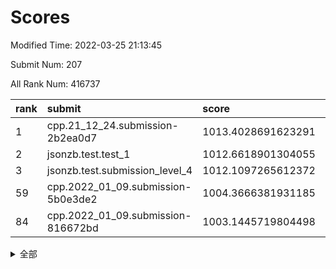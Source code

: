 # Scores

Modified Time: 2022-03-25 21:13:45

Submit Num: 207

All Rank Num: 416737

| rank |               submit               |       score        |       sigma        | pk_num |
| :--- | :--------------------------------- | :----------------- | :----------------- | :----- |
| 1    | cpp.21_12_24.submission-2b2ea0d7   | 1013.4028691623291 | 0.81139405083004   | 8056   |
| 2    | jsonzb.test.test_1                 | 1012.6618901304055 | 0.7981818580833915 | 8054   |
| 3    | jsonzb.test.submission_level_4     | 1012.1097265612372 | 0.7719276044907236 | 8051   |
| 59   | cpp.2022_01_09.submission-5b0e3de2 | 1004.3666381931185 | 0.7116999735045288 | 8055   |
| 84   | cpp.2022_01_09.submission-816672bd | 1003.1445719804498 | 0.7113388033750344 | 8054   |


<details>
<summary>全部</summary>

| rank |                 submit                 |       score        |       sigma        | pk_num |
| :--- | :------------------------------------- | :----------------- | :----------------- | :----- |
| 1    | cpp.21_12_24.submission-2b2ea0d7       | 1013.4028691623291 | 0.81139405083004   | 8056   |
| 2    | jsonzb.test.test_1                     | 1012.6618901304055 | 0.7981818580833915 | 8054   |
| 3    | jsonzb.test.submission_level_4         | 1012.1097265612372 | 0.7719276044907236 | 8051   |
| 4    | gobigger.level_3.submission_level_3_44 | 1011.652674778381  | 0.7711177001037424 | 8052   |
| 5    | gobigger.level_3.submission_level_3_3  | 1011.5287961818292 | 0.7921640179772879 | 8052   |
| 6    | gobigger.level_3.submission_level_3_25 | 1011.3609772689884 | 0.7813163556399003 | 8054   |
| 7    | gobigger.level_3.submission_level_3_26 | 1011.1008443597844 | 0.7821855277514922 | 8051   |
| 8    | gobigger.level_3.submission_level_3_22 | 1011.0192848532508 | 0.7872091610197959 | 8050   |
| 9    | gobigger.level_3.submission_level_3_1  | 1010.9961747439545 | 0.7761439112252567 | 8051   |
| 10   | gobigger.level_3.submission_level_3_30 | 1010.9869925611556 | 0.7784643476188743 | 8055   |
| 11   | gobigger.level_3.submission_level_3_35 | 1010.8773860122981 | 0.7666230611437724 | 8049   |
| 12   | gobigger.level_3.submission_level_3_42 | 1010.7980516081183 | 0.7587209450142447 | 8055   |
| 13   | gobigger.level_3.submission_level_3_11 | 1010.6894987881451 | 0.7722898684603661 | 8050   |
| 14   | gobigger.level_3.submission_level_3_8  | 1010.6681243715732 | 0.7496726324753258 | 8055   |
| 15   | gobigger.level_3.submission_level_3_40 | 1010.6112060667133 | 0.761261543136023  | 8051   |
| 16   | gobigger.level_3.submission_level_3_14 | 1010.5314842259464 | 0.7445636750164705 | 8054   |
| 17   | gobigger.level_3.submission_level_3_27 | 1010.5181554406855 | 0.7438405608641956 | 8054   |
| 18   | gobigger.level_3.submission_level_3_41 | 1010.4711669415186 | 0.7936982613737875 | 8052   |
| 19   | gobigger.level_3.submission_level_3_6  | 1010.4493573675695 | 0.7667710347917871 | 8049   |
| 20   | gobigger.level_3.submission_level_3_37 | 1010.3911969628468 | 0.7612493627213226 | 8055   |
| 21   | gobigger.level_3.submission_level_3_32 | 1010.3632875706993 | 0.7898438757887246 | 8053   |
| 22   | gobigger.level_3.submission_level_3_28 | 1010.2802555207805 | 0.79231252510534   | 8056   |
| 23   | gobigger.level_3.submission_level_3_10 | 1010.2662212610245 | 0.7537672361636009 | 8056   |
| 24   | gobigger.level_3.submission_level_3_19 | 1010.2329640807983 | 0.7803203206889348 | 8058   |
| 25   | gobigger.level_3.submission_level_3_43 | 1010.202834263193  | 0.7695408697046355 | 8048   |
| 26   | gobigger.level_3.submission_level_3_9  | 1010.0706467543065 | 0.7456355570078006 | 8051   |
| 27   | gobigger.level_3.submission_level_3_49 | 1010.0579501611226 | 0.7553862720786738 | 8053   |
| 28   | gobigger.level_3.submission_level_3_15 | 1010.0560888629548 | 0.7675039816260559 | 8052   |
| 29   | gobigger.level_3.submission_level_3_13 | 1010.0340148652914 | 0.7582023828053088 | 8054   |
| 30   | gobigger.level_3.submission_level_3_17 | 1010.0091538336762 | 0.7624077114484414 | 8046   |
| 31   | gobigger.level_3.submission_level_3_29 | 1010.0076022552863 | 0.7684945889877048 | 8051   |
| 32   | gobigger.level_3.submission_level_3_46 | 1009.9352774778187 | 0.764000755149366  | 8056   |
| 33   | gobigger.level_3.submission_level_3_16 | 1009.8874939605455 | 0.75868886823676   | 8054   |
| 34   | gobigger.level_3.submission_level_3_45 | 1009.8622158235091 | 0.7474482690093301 | 8056   |
| 35   | gobigger.level_3.submission_level_3_33 | 1009.8498156543894 | 0.7520774238732112 | 8053   |
| 36   | gobigger.level_3.submission_level_3_7  | 1009.8144847399902 | 0.7589662066438532 | 8050   |
| 37   | gobigger.level_3.submission_level_3_2  | 1009.715810599562  | 0.7419923178358406 | 8053   |
| 38   | gobigger.level_3.submission_level_3_23 | 1009.6577646042988 | 0.7572905069505675 | 8050   |
| 39   | gobigger.level_3.submission_level_3_24 | 1009.5251532527498 | 0.7261199377231347 | 8054   |
| 40   | gobigger.level_3.submission_level_3_48 | 1009.5124357774799 | 0.7347075103523241 | 8057   |
| 41   | gobigger.level_3.submission_level_3_5  | 1009.4091475069725 | 0.7385434383214962 | 8055   |
| 42   | gobigger.level_3.submission_level_3_4  | 1009.3311373489802 | 0.7323621050376689 | 8053   |
| 43   | gobigger.level_3.submission_level_3_34 | 1009.2633365053681 | 0.740228313171096  | 8054   |
| 44   | gobigger.level_3.submission_level_3_20 | 1009.0487196493285 | 0.7458320027969401 | 8055   |
| 45   | gobigger.level_3.submission_level_3_0  | 1008.9689321107459 | 0.7634609170208126 | 8055   |
| 46   | gobigger.level_3.submission_level_3_47 | 1008.9571070471928 | 0.762566608009983  | 8055   |
| 47   | gobigger.level_3.submission_level_3_31 | 1008.9503055323892 | 0.7480087524622242 | 8050   |
| 48   | gobigger.level_3.submission_level_3_21 | 1008.8824398498999 | 0.7696577792401247 | 8056   |
| 49   | gobigger.level_3.submission_level_3_12 | 1008.8802968536841 | 0.7563469726383847 | 8053   |
| 50   | gobigger.level_3.submission_level_3_38 | 1008.6952744725331 | 0.7392476758164462 | 8057   |
| 51   | gobigger.level_3.submission_level_3_39 | 1008.5213881655653 | 0.73956091173428   | 8053   |
| 52   | gobigger.level_3.submission_level_3_18 | 1008.3878731669619 | 0.7774340832014989 | 8056   |
| 53   | gobigger.level_3.submission_level_3_36 | 1008.0576030698668 | 0.7389492394978262 | 8049   |
| 54   | gobigger.level_1.submission_level_1_22 | 1004.9089001941747 | 0.706068541153392  | 8054   |
| 55   | gobigger.level_1.submission_level_1_28 | 1004.622991666734  | 0.7123450388529389 | 8050   |
| 56   | gobigger.level_1.submission_level_1_34 | 1004.5335159621724 | 0.7215398267251616 | 8054   |
| 57   | gobigger.level_1.submission_level_1_13 | 1004.5027201727164 | 0.698818397480291  | 8055   |
| 58   | gobigger.level_1.submission_level_1_24 | 1004.5019466551796 | 0.7189202016837712 | 8055   |
| 59   | cpp.2022_01_09.submission-5b0e3de2     | 1004.3666381931185 | 0.7116999735045288 | 8055   |
| 60   | gobigger.level_1.submission_level_1_33 | 1004.325903712433  | 0.7144267256898305 | 8050   |
| 61   | gobigger.level_1.submission_level_1_5  | 1004.2799652628422 | 0.7137498628071395 | 8053   |
| 62   | gobigger.level_1.submission_level_1_36 | 1004.102721370986  | 0.712759409447297  | 8058   |
| 63   | gobigger.level_1.submission_level_1_48 | 1004.0729614510233 | 0.7275288287957246 | 8049   |
| 64   | gobigger.level_1.submission_level_1_6  | 1003.9049589927199 | 0.712695654549985  | 8051   |
| 65   | gobigger.level_1.submission_level_1_27 | 1003.8630875308361 | 0.7196999065114776 | 8050   |
| 66   | gobigger.level_1.submission_level_1_45 | 1003.8458876169121 | 0.7248617194194134 | 8059   |
| 67   | gobigger.level_1.submission_level_1_12 | 1003.8386601030945 | 0.725040620937997  | 8055   |
| 68   | gobigger.level_1.submission_level_1_15 | 1003.7837665332812 | 0.719973625534275  | 8055   |
| 69   | gobigger.level_1.submission_level_1_18 | 1003.6716197416679 | 0.7097858811873738 | 8052   |
| 70   | gobigger.level_1.submission_level_1_46 | 1003.6703356994421 | 0.7257030452927391 | 8053   |
| 71   | gobigger.level_1.submission_level_1_47 | 1003.5886467646935 | 0.7170174636709562 | 8056   |
| 72   | gobigger.level_1.submission_level_1_49 | 1003.5215198258537 | 0.7250332473482709 | 8051   |
| 73   | gobigger.level_1.submission_level_1_2  | 1003.4745094259276 | 0.707377786189904  | 8050   |
| 74   | gobigger.level_1.submission_level_1_26 | 1003.4600541112131 | 0.7147473372541739 | 8051   |
| 75   | gobigger.level_1.submission_level_1_30 | 1003.4530606511876 | 0.7386953562154374 | 8053   |
| 76   | gobigger.level_1.submission_level_1_16 | 1003.4528993967124 | 0.7180616323333165 | 8056   |
| 77   | gobigger.level_1.submission_level_1_21 | 1003.4071622761894 | 0.7156756526236077 | 8049   |
| 78   | gobigger.level_1.submission_level_1_20 | 1003.3948633331942 | 0.7285862686641744 | 8057   |
| 79   | gobigger.level_1.submission_level_1_19 | 1003.3725103286959 | 0.717466827630095  | 8060   |
| 80   | gobigger.level_1.submission_level_1_4  | 1003.3061827149188 | 0.7101011985060073 | 8053   |
| 81   | gobigger.level_1.submission_level_1_23 | 1003.2938080493795 | 0.7079482952964743 | 8055   |
| 82   | gobigger.level_1.submission_level_1_37 | 1003.2499377841347 | 0.7161472485603068 | 8051   |
| 83   | gobigger.level_1.submission_level_1_11 | 1003.2265896082971 | 0.7287655696125347 | 8051   |
| 84   | cpp.2022_01_09.submission-816672bd     | 1003.1445719804498 | 0.7113388033750344 | 8054   |
| 85   | gobigger.level_1.submission_level_1_29 | 1003.138206217275  | 0.7126344775943093 | 8052   |
| 86   | gobigger.level_1.submission_level_1_17 | 1003.1372757251496 | 0.7058571758787352 | 8050   |
| 87   | gobigger.level_1.submission_level_1_38 | 1003.1343598496353 | 0.7076401950669089 | 8044   |
| 88   | gobigger.level_1.submission_level_1_41 | 1003.0247740537667 | 0.7113200172164266 | 8051   |
| 89   | gobigger.level_1.submission_level_1_3  | 1002.9973928403278 | 0.7100485268238476 | 8054   |
| 90   | gobigger.level_1.submission_level_1_0  | 1002.9905932923064 | 0.7062913845844879 | 8058   |
| 91   | gobigger.level_1.submission_level_1_10 | 1002.9890704731881 | 0.7165146156792837 | 8051   |
| 92   | gobigger.level_1.submission_level_1_14 | 1002.9707826163013 | 0.7133751239038084 | 8059   |
| 93   | gobigger.level_1.submission_level_1_35 | 1002.9531853126521 | 0.7140064650195203 | 8054   |
| 94   | gobigger.level_1.submission_level_1_42 | 1002.8957852639775 | 0.7308647991902832 | 8052   |
| 95   | gobigger.level_1.submission_level_1_43 | 1002.8316894970121 | 0.7117581843776106 | 8057   |
| 96   | gobigger.level_1.submission_level_1_31 | 1002.679088477175  | 0.7155672545551138 | 8046   |
| 97   | gobigger.level_1.submission_level_1_1  | 1002.6586477864487 | 0.72329794117698   | 8053   |
| 98   | gobigger.level_1.submission_level_1_25 | 1002.651607512198  | 0.7114132752223729 | 8050   |
| 99   | gobigger.level_1.submission_level_1_40 | 1002.6345232188727 | 0.7188344202831463 | 8051   |
| 100  | gobigger.level_1.submission_level_1_9  | 1002.5734187399285 | 0.710890263562664  | 8054   |
| 101  | gobigger.level_1.submission_level_1_7  | 1002.3716815215047 | 0.7134801795094802 | 8054   |
| 102  | gobigger.level_1.submission_level_1_32 | 1002.3351259485498 | 0.7059013994961305 | 8053   |
| 103  | gobigger.level_1.submission_level_1_39 | 1002.2970898544594 | 0.7166390000071677 | 8056   |
| 104  | gobigger.level_1.submission_level_1_44 | 1002.2652308241345 | 0.7145688945517138 | 8052   |
| 105  | gobigger.level_1.submission_level_1_8  | 1001.9725481457809 | 0.7111884486188761 | 8054   |
| 106  | gobigger.random.submission_random_18   | 997.4876506242603  | 0.7145231646253482 | 8056   |
| 107  | gobigger.random.submission_random_27   | 997.3398997134356  | 0.7044425112078554 | 8053   |
| 108  | gobigger.random.submission_random_12   | 997.1232281100941  | 0.7153895039574355 | 8048   |
| 109  | gobigger.random.submission_random_2    | 997.1160358887041  | 0.6958644435887091 | 8054   |
| 110  | gobigger.random.submission_random_47   | 997.0233074125257  | 0.7081570941792003 | 8051   |
| 111  | gobigger.random.submission_random_14   | 996.9510870397415  | 0.7066879784704884 | 8051   |
| 112  | gobigger.random.submission_random_9    | 996.872410748392   | 0.7108666506980881 | 8053   |
| 113  | gobigger.random.submission_random_28   | 996.8637818658149  | 0.7126705305042712 | 8048   |
| 114  | gobigger.random.submission_random_24   | 996.8512198966555  | 0.7029314960116853 | 8055   |
| 115  | gobigger.random.submission_random_46   | 996.6309909627487  | 0.7048552241222844 | 8043   |
| 116  | gobigger.random.submission_random_3    | 996.6152834039368  | 0.716865627709499  | 8057   |
| 117  | gobigger.random.submission_random_22   | 996.4570277797202  | 0.7029713079666066 | 8043   |
| 118  | gobigger.random.submission_random_5    | 996.4447161362533  | 0.7055005998540286 | 8055   |
| 119  | gobigger.random.submission_random_17   | 996.4397361558522  | 0.716270896095361  | 8054   |
| 120  | gobigger.random.submission_random_31   | 996.3639116190782  | 0.7034312695969731 | 8051   |
| 121  | gobigger.random.submission_random_41   | 996.353383447897   | 0.7054013340257451 | 8053   |
| 122  | gobigger.random.submission_random_20   | 996.3474508753977  | 0.7071203646920337 | 8051   |
| 123  | gobigger.random.submission_random_29   | 996.3196021748719  | 0.7095297114158337 | 8052   |
| 124  | gobigger.random.submission_random_4    | 996.2841427578315  | 0.7192419481887282 | 8051   |
| 125  | gobigger.random.submission_random_42   | 996.2783503443793  | 0.7112293541702097 | 8051   |
| 126  | gobigger.random.submission_random_10   | 996.218471250139   | 0.7131422871842666 | 8050   |
| 127  | gobigger.random.submission_random_26   | 996.169665311422   | 0.7144554655057758 | 8052   |
| 128  | gobigger.random.submission_random_48   | 995.9722468121272  | 0.7099761842918942 | 8052   |
| 129  | gobigger.random.submission_random_44   | 995.9554039400148  | 0.7316897103189114 | 8056   |
| 130  | gobigger.random.submission_random_30   | 995.9426587931379  | 0.7113216052169027 | 8048   |
| 131  | gobigger.random.submission_random_39   | 995.9005471064321  | 0.7062290328074172 | 8055   |
| 132  | gobigger.random.submission_random_8    | 995.8895461277515  | 0.7090924049915771 | 8049   |
| 133  | gobigger.random.submission_random_25   | 995.8837135445785  | 0.7180490748581095 | 8052   |
| 134  | gobigger.random.submission_random_33   | 995.8393171769084  | 0.7152141181368405 | 8048   |
| 135  | gobigger.random.submission_random_11   | 995.8293237674129  | 0.7184738765144633 | 8053   |
| 136  | gobigger.random.submission_random_38   | 995.7845707150007  | 0.718075914480566  | 8053   |
| 137  | gobigger.random.submission_random_15   | 995.7472426760479  | 0.704164450548399  | 8054   |
| 138  | gobigger.random.submission_random_6    | 995.7185013134196  | 0.7277381248595476 | 8051   |
| 139  | gobigger.random.submission_random_1    | 995.6651247970108  | 0.7058658144446084 | 8058   |
| 140  | gobigger.random.submission_random_32   | 995.5755767833175  | 0.7037971978109473 | 8056   |
| 141  | gobigger.random.submission_random_40   | 995.5254319003247  | 0.7077942809544551 | 8051   |
| 142  | gobigger.random.submission_random_21   | 995.5061687924509  | 0.711477849736857  | 8053   |
| 143  | gobigger.random.submission_random_16   | 995.4799155755379  | 0.7034417859717695 | 8053   |
| 144  | gobigger.random.submission_random_35   | 995.4471071746949  | 0.7095196067597731 | 8051   |
| 145  | gobigger.random.submission_random_37   | 995.3892344045149  | 0.7054404825564163 | 8053   |
| 146  | gobigger.random.submission_random_45   | 995.3764757386342  | 0.695628377358349  | 8057   |
| 147  | gobigger.random.submission_random_36   | 995.3408338144867  | 0.7132449251205712 | 8057   |
| 148  | gobigger.random.submission_random_43   | 995.2004189652517  | 0.7221480894436981 | 8050   |
| 149  | gobigger.random.submission_random_7    | 995.0356039182365  | 0.7109505041258222 | 8058   |
| 150  | gobigger.random.submission_random_49   | 995.0290495043718  | 0.6973966283009105 | 8052   |
| 151  | gobigger.random.submission_random_13   | 994.8682213622819  | 0.7273653543438057 | 8047   |
| 152  | gobigger.random.submission_random_0    | 994.8143952025185  | 0.7303023923611506 | 8053   |
| 153  | gobigger.random.submission_random_23   | 994.7818594278109  | 0.7173007305026872 | 8053   |
| 154  | gobigger.level_2.submission_level_2_21 | 994.6034885586688  | 0.7251299564614914 | 8048   |
| 155  | gobigger.random.submission_random_19   | 994.5984826455085  | 0.7139173941563021 | 8057   |
| 156  | gobigger.level_2.submission_level_2_0  | 994.0692869901607  | 0.7199795175783181 | 8056   |
| 157  | gobigger.level_2.submission_level_2_26 | 993.9740555979148  | 0.7276114867812551 | 8052   |
| 158  | gobigger.level_2.submission_level_2_32 | 993.6899333274087  | 0.7279583532516065 | 8053   |
| 159  | gobigger.level_2.submission_level_2_42 | 993.6646642831486  | 0.7218872096569285 | 8054   |
| 160  | gobigger.level_2.submission_level_2_38 | 993.6561577858353  | 0.729413962140728  | 8051   |
| 161  | gobigger.random.submission_random_34   | 993.6433723034725  | 0.7240522201166262 | 8055   |
| 162  | gobigger.level_2.submission_level_2_2  | 993.5775839255153  | 0.7559835189227297 | 8049   |
| 163  | gobigger.level_2.submission_level_2_20 | 993.5301794612798  | 0.7427720192346692 | 8054   |
| 164  | gobigger.level_2.submission_level_2_11 | 993.257944238592   | 0.721926436180815  | 8058   |
| 165  | gobigger.level_2.submission_level_2_49 | 993.1059717966646  | 0.7256623533694427 | 8060   |
| 166  | gobigger.level_2.submission_level_2_45 | 993.0255171666843  | 0.7368187894036575 | 8050   |
| 167  | gobigger.level_2.submission_level_2_4  | 992.9118133880405  | 0.7459314510410672 | 8053   |
| 168  | gobigger.level_2.submission_level_2_12 | 992.8932045719332  | 0.7469777570812013 | 8056   |
| 169  | gobigger.level_2.submission_level_2_15 | 992.759142387387   | 0.7410671928384712 | 8053   |
| 170  | gobigger.level_2.submission_level_2_46 | 992.6568271798944  | 0.731708437636559  | 8058   |
| 171  | gobigger.level_2.submission_level_2_28 | 992.611211932465   | 0.7454451149423825 | 8055   |
| 172  | gobigger.level_2.submission_level_2_1  | 992.5986987937762  | 0.738292652162832  | 8052   |
| 173  | gobigger.level_2.submission_level_2_48 | 992.5252578302326  | 0.757014368977176  | 8049   |
| 174  | gobigger.level_2.submission_level_2_47 | 992.4861519913127  | 0.7516667211623672 | 8052   |
| 175  | gobigger.level_2.submission_level_2_36 | 992.3934980864619  | 0.7467891268868435 | 8055   |
| 176  | gobigger.level_2.submission_level_2_16 | 992.3843989452406  | 0.7337163645303371 | 8052   |
| 177  | gobigger.level_2.submission_level_2_18 | 992.2296451338713  | 0.7478103656166283 | 8056   |
| 178  | gobigger.level_2.submission_level_2_43 | 992.2129322145596  | 0.736791154195173  | 8053   |
| 179  | gobigger.level_2.submission_level_2_7  | 992.2078659502383  | 0.7392377038436284 | 8055   |
| 180  | gobigger.level_2.submission_level_2_31 | 992.1912363262259  | 0.756870455621237  | 8054   |
| 181  | gobigger.level_2.submission_level_2_40 | 992.1648515524561  | 0.7475465436230625 | 8054   |
| 182  | gobigger.level_2.submission_level_2_39 | 992.104000074797   | 0.7513889551538915 | 8057   |
| 183  | gobigger.level_2.submission_level_2_3  | 992.0763385322508  | 0.7542642510375024 | 8048   |
| 184  | gobigger.level_2.submission_level_2_33 | 992.0484787304085  | 0.7516893426198563 | 8052   |
| 185  | gobigger.level_2.submission_level_2_37 | 992.0135954104114  | 0.7421758588070486 | 8054   |
| 186  | gobigger.level_2.submission_level_2_24 | 991.9802697413379  | 0.7573838837347971 | 8052   |
| 187  | gobigger.level_2.submission_level_2_8  | 991.9010435434691  | 0.7473082552036475 | 8055   |
| 188  | gobigger.level_2.submission_level_2_6  | 991.7087598015877  | 0.7582268697707937 | 8050   |
| 189  | gobigger.level_2.submission_level_2_27 | 991.5570462551392  | 0.7423299413760132 | 8054   |
| 190  | gobigger.level_2.submission_level_2_23 | 991.4012353096281  | 0.7569341176506326 | 8055   |
| 191  | gobigger.level_2.submission_level_2_14 | 991.319788203038   | 0.7566119568689625 | 8054   |
| 192  | gobigger.level_2.submission_level_2_19 | 991.3145531907924  | 0.7485595036640176 | 8055   |
| 193  | gobigger.level_2.submission_level_2_41 | 991.2862874107445  | 0.7733468023700326 | 8053   |
| 194  | gobigger.level_2.submission_level_2_17 | 991.270744203774   | 0.7654241100706679 | 8055   |
| 195  | gobigger.level_2.submission_level_2_34 | 991.257100073671   | 0.7624309854958855 | 8054   |
| 196  | gobigger.level_2.submission_level_2_10 | 991.2494027226438  | 0.7558083970278124 | 8049   |
| 197  | gobigger.level_2.submission_level_2_22 | 991.2173829909071  | 0.7520040771701897 | 8051   |
| 198  | gobigger.level_2.submission_level_2_25 | 991.1761683026875  | 0.7473980986214526 | 8053   |
| 199  | gobigger.level_2.submission_level_2_13 | 990.9697967722401  | 0.7649740566848834 | 8053   |
| 200  | gobigger.level_2.submission_level_2_29 | 990.8535552276096  | 0.7683477718912181 | 8055   |
| 201  | gobigger.level_2.submission_level_2_44 | 990.8472970886726  | 0.7686758078837903 | 8053   |
| 202  | gobigger.level_2.submission_level_2_5  | 990.5239473436992  | 0.7433641509393603 | 8051   |
| 203  | gobigger.level_2.submission_level_2_30 | 990.2628159350525  | 0.7722705486337155 | 8053   |
| 204  | gobigger.level_2.submission_level_2_9  | 989.7627300168765  | 0.7752143771902166 | 8052   |
| 205  | gobigger.level_2.submission_level_2_35 | 989.5139166828751  | 0.784623788103278  | 8054   |
| 206  | gobigger.none.submission_none_0        | 978.3290308218819  | 1.2321617884768414 | 8051   |
| 207  | gobigger.none.submission_none_1        | 975.637595560477   | 1.4763717217762293 | 8047   |

</details>